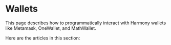 # Wallets

This page describes how to programmatically interact with Harmony wallets like Metamask, OneWallet, and MathWallet.

Here are the articles in this section:

